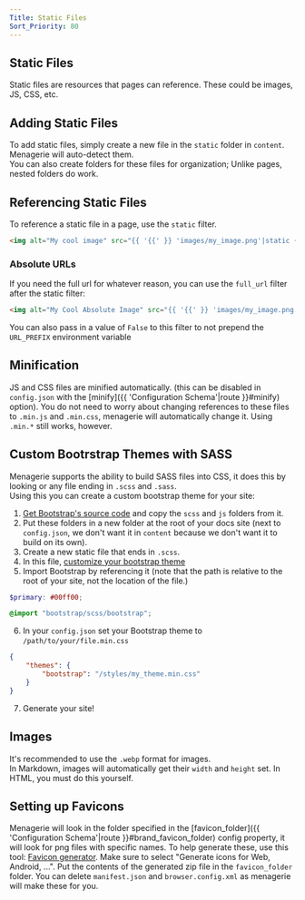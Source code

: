 ```yaml
---
Title: Static Files
Sort_Priority: 80
---
```


## Static Files

Static files are resources that pages can reference. These could be images, JS, CSS, etc.

## Adding Static Files

To add static files, simply create a new file in the `static` folder in `content`. Menagerie will auto-detect them.  
You can also create folders for these files for organization; Unlike pages, nested folders do work.

## Referencing Static Files

To reference a static file in a page, use the `static` filter.

```html
<img alt="My cool image" src="{{ '{{' }} 'images/my_image.png'|static {{ '}}' }}"/>
```

### Absolute URLs

If you need the full url for whatever reason, you can use the `full_url` filter after the static filter:

```html
<img alt="My Cool Absolute Image" src="{{ '{{' }} 'images/my_image.png'|static|full_url {{ '}}' }}"/>
```

You can also pass in a value of `False` to this filter to not prepend the `URL_PREFIX` environment variable

## Minification

JS and CSS files are minified automatically. (this can be disabled in `config.json` with the [minify]({{ 'Configuration Schema'|route }}#minify) option). You do not need to worry about
changing references to these files to `.min.js` and `.min.css`, menagerie will automatically change it. Using `.min.*`
still works, however.

## Custom Bootrstrap Themes with SASS

Menagerie supports the ability to build SASS files into CSS, it does this by looking or any file ending in `.scss` and `.sass`.  
Using this you can create a custom bootstrap theme for your site:  

1. [Get Bootstrap's source code](https://getbootstrap.com/docs/5.2/getting-started/download/#source-files) and copy the `scss` and `js` folders from it.
2. Put these folders in a new folder at the root of your docs site (next to `config.json`, we don't want it in `content` because we don't want it to build on its own).
3. Create a new static file that ends in `.scss`.
4. In this file, [customize your bootstrap theme](https://getbootstrap.com/docs/5.2/customize/sass/)
5. Import Bootstrap by referencing it (note that the path is relative to the root of your site, not the location of the file.)

```scss
$primary: #00ff00;

@import "bootstrap/scss/bootstrap";
```

6. In your `config.json` set your Bootstrap theme to `/path/to/your/file.min.css`

```json
{
    "themes": {
        "bootstrap": "/styles/my_theme.min.css"
    }
}
```

7. Generate your site!

## Images

It's recommended to use the `.webp` format for images.  
In Markdown, images will automatically get their `width` and `height` set. In HTML, you must do this yourself.

## Setting up Favicons

Menagerie will look in the folder specified in the [favicon_folder]({{ 'Configuration Schema'|route }}#brand_favicon_folder) config property, it will look for png files with specific names.  To help generate these, use this tool: [Favicon generator](https://www.favicon-generator.org/).  Make sure to select "Generate icons for Web, Android, ...".  Put the contents of the generated zip file in the `favicon_folder` folder.  You can delete `manifest.json` and `browser.config.xml` as menagerie will make these for you.
